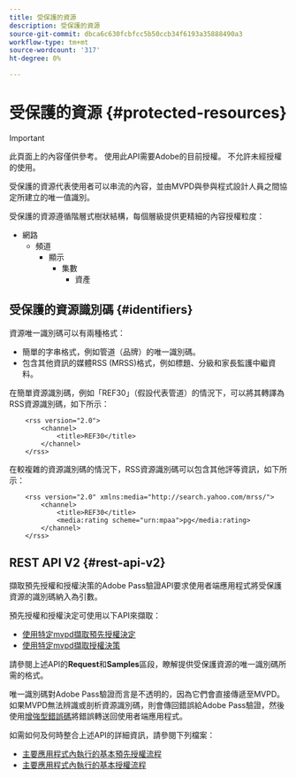 ```yaml
---
title: 受保護的資源
description: 受保護的資源
source-git-commit: dbca6c630fcbfcc5b50ccb34f6193a35888490a3
workflow-type: tm+mt
source-wordcount: '317'
ht-degree: 0%

---
```


# 受保護的資源 {#protected-resources}

>[!IMPORTANT]
>
>此頁面上的內容僅供參考。 使用此API需要Adobe的目前授權。 不允許未經授權的使用。

受保護的資源代表使用者可以串流的內容，並由MVPD與參與程式設計人員之間協定所建立的唯一值識別。

受保護的資源遵循階層式樹狀結構，每個層級提供更精細的內容授權粒度：

* 網路
   * 頻道
      * 顯示
         * 集數
            * 資產

## 受保護的資源識別碼 {#identifiers}

資源唯一識別碼可以有兩種格式：

* 簡單的字串格式，例如管道（品牌）的唯一識別碼。
* 包含其他資訊的媒體RSS (MRSS)格式，例如標題、分級和家長監護中繼資料。

在簡單資源識別碼，例如「REF30」（假設代表管道）的情況下，可以將其轉譯為RSS資源識別碼，如下所示：

```RSS
    <rss version="2.0"> 
        <channel>
            <title>REF30</title>
        </channel>
    </rss>
```

在較複雜的資源識別碼的情況下，RSS資源識別碼可以包含其他評等資訊，如下所示：

```RSS
    <rss version="2.0" xmlns:media="http://search.yahoo.com/mrss/"> 
        <channel>
            <title>REF30</title>
            <media:rating scheme="urn:mpaa">pg</media:rating>
        </channel>
    </rss>
```

## REST API V2 {#rest-api-v2}

擷取預先授權和授權決策的Adobe Pass驗證API要求使用者端應用程式將受保護資源的識別碼納入為引數。

預先授權和授權決定可使用以下API來擷取：

* [使用特定mvpd擷取預先授權決定](/help/authentication/integration-guide-programmers/rest-apis/rest-api-v2/apis/decisions-apis/rest-api-v2-decisions-apis-retrieve-preauthorization-decisions-using-specific-mvpd.md)
* [使用特定mvpd擷取授權決策](/help/authentication/integration-guide-programmers/rest-apis/rest-api-v2/apis/decisions-apis/rest-api-v2-decisions-apis-retrieve-authorization-decisions-using-specific-mvpd.md)

請參閱上述API的&#x200B;**Request**&#x200B;和&#x200B;**Samples**&#x200B;區段，瞭解提供受保護資源的唯一識別碼所需的格式。

唯一識別碼對Adobe Pass驗證而言是不透明的，因為它們會直接傳遞至MVPD。 如果MVPD無法辨識或剖析資源識別碼，則會傳回錯誤給Adobe Pass驗證，然後使用[增強型錯誤碼](/help/authentication/integration-guide-programmers/features-standard/error-reporting/enhanced-error-codes.md)將錯誤轉送回使用者端應用程式。

如需如何及何時整合上述API的詳細資訊，請參閱下列檔案：

* [主要應用程式內執行的基本預先授權流程](/help/authentication/integration-guide-programmers/rest-apis/rest-api-v2/flows/basic-access-flows/rest-api-v2-basic-preauthorization-primary-application-flow.md)
* [主要應用程式內執行的基本授權流程](/help/authentication/integration-guide-programmers/rest-apis/rest-api-v2/flows/basic-access-flows/rest-api-v2-basic-authorization-primary-application-flow.md)
